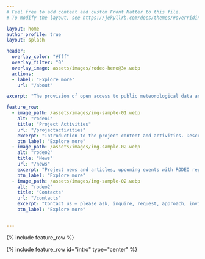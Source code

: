 ```yaml
---
# Feel free to add content and custom Front Matter to this file.
# To modify the layout, see https://jekyllrb.com/docs/themes/#overriding-theme-defaults

layout: home
author_profile: true
layout: splash

header: 
  overlay_color: "#fff"
  overlay_filter: "0"
  overlay_image: assets/images/rodeo-hero@3x.webp
  actions:
  - label: "Explore more"
    url: "/about"

excerpt: "The provision of open access to public meteorological data and development of shared federated data infrastructure for the development of information products and services."

feature_row:
  - image_path: /assets/images/img-sample-01.webp
    alt: "rodeo1"
    title: "Project Activities"
    url: "/projectactivities"
    excerpt: "Introduction to the project content and activities. Description of plans for providing tools to access open meteorological data."
    btn_label: "Explore more"
  - image_path: /assets/images/img-sample-02.webp
    alt: "rodeo2"
    title: "News"
    url: "/news"
    excerpt: "Project news and articles, upcoming events with RODEO representatives and other communication and engagement activities."
    btn_label: "Explore more"
  - image_path: /assets/images/img-sample-02.webp
    alt: "rodeo2"
    title: "Contacts"
    url: "/contacts"
    excerpt: "Contact us – please ask, inquire, request, approach, invite, collaborate. We are looking forward to talking and meeting with you!"
    btn_label: "Explore more"


---
```


{% include feature_row %}

{% include feature_row id="intro" type="center" %}
